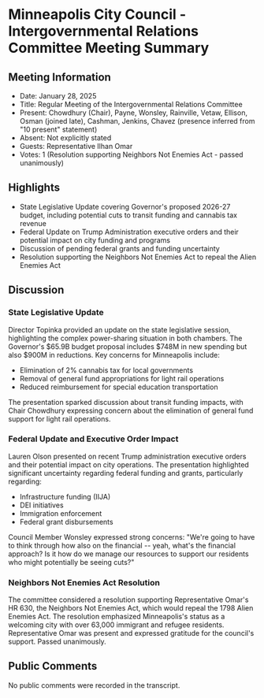 # Minneapolis City Council - Intergovernmental Relations Committee Meeting Summary

## Meeting Information
- Date: January 28, 2025
- Title: Regular Meeting of the Intergovernmental Relations Committee
- Present: Chowdhury (Chair), Payne, Wonsley, Rainville, Vetaw, Ellison, Osman (joined late), Cashman, Jenkins, Chavez (presence inferred from "10 present" statement)
- Absent: Not explicitly stated
- Guests: Representative Ilhan Omar
- Votes: 1 (Resolution supporting Neighbors Not Enemies Act - passed unanimously)

## Highlights
* State Legislative Update covering Governor's proposed 2026-27 budget, including potential cuts to transit funding and cannabis tax revenue
* Federal Update on Trump Administration executive orders and their potential impact on city funding and programs
* Discussion of pending federal grants and funding uncertainty
* Resolution supporting the Neighbors Not Enemies Act to repeal the Alien Enemies Act

## Discussion

### State Legislative Update
Director Topinka provided an update on the state legislative session, highlighting the complex power-sharing situation in both chambers. The Governor's $65.9B budget proposal includes $748M in new spending but also $900M in reductions. Key concerns for Minneapolis include:
- Elimination of 2% cannabis tax for local governments
- Removal of general fund appropriations for light rail operations
- Reduced reimbursement for special education transportation

The presentation sparked discussion about transit funding impacts, with Chair Chowdhury expressing concern about the elimination of general fund support for light rail operations.

### Federal Update and Executive Order Impact
Lauren Olson presented on recent Trump administration executive orders and their potential impact on city operations. The presentation highlighted significant uncertainty regarding federal funding and grants, particularly regarding:
- Infrastructure funding (IIJA)
- DEI initiatives
- Immigration enforcement
- Federal grant disbursements

Council Member Wonsley expressed strong concerns: "We're going to have to think through how also on the financial -- yeah, what's the financial approach? Is it how do we manage our resources to support our residents who might potentially be seeing cuts?"

### Neighbors Not Enemies Act Resolution
The committee considered a resolution supporting Representative Omar's HR 630, the Neighbors Not Enemies Act, which would repeal the 1798 Alien Enemies Act. The resolution emphasized Minneapolis's status as a welcoming city with over 63,000 immigrant and refugee residents. Representative Omar was present and expressed gratitude for the council's support. Passed unanimously.

## Public Comments
No public comments were recorded in the transcript.
